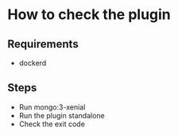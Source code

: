 # How to check the plugin

## Requirements

* dockerd

## Steps

* Run mongo:3-xenial
* Run the plugin standalone
* Check the exit code
